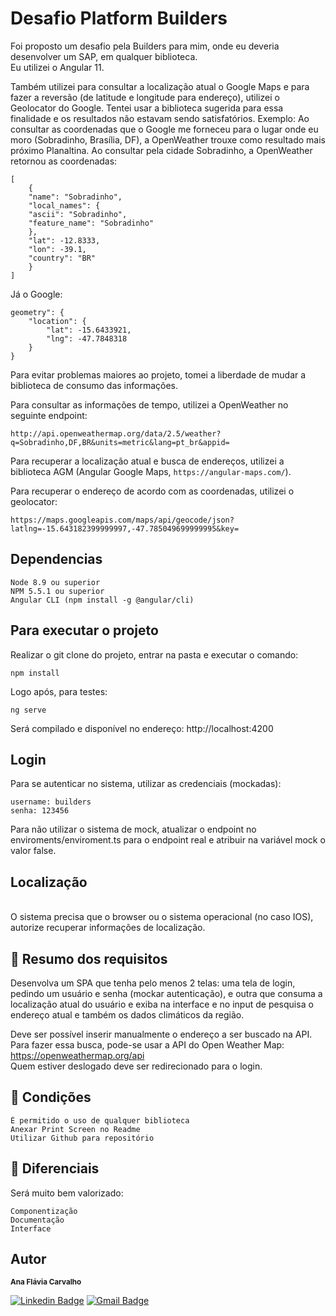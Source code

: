 # Desafio Platform Builders

Foi proposto um desafio pela Builders para mim, onde eu deveria desenvolver um SAP, em qualquer biblioteca.
<br>
Eu utilizei o Angular 11. 

Também utilizei para consultar a localização atual o Google Maps e para fazer a reversão (de latitude e longitude para endereço), utilizei o Geolocator do Google. Tentei usar a biblioteca sugerida para essa finalidade e os resultados não estavam sendo satisfatórios. Exemplo: Ao consultar as coordenadas que o Google me forneceu para o lugar onde eu moro (Sobradinho, Brasília, DF), a OpenWeather trouxe como resultado mais próximo Planaltina. Ao consultar pela cidade Sobradinho, a OpenWeather retornou as coordenadas: 

```
[
    {
    "name": "Sobradinho",
    "local_names": {
    "ascii": "Sobradinho",
    "feature_name": "Sobradinho"
    },
    "lat": -12.8333,
    "lon": -39.1,
    "country": "BR"
    }
]
```

Já o Google:

```
geometry": {
    "location": {
        "lat": -15.6433921,
        "lng": -47.7848318
    }
}
```

Para evitar problemas maiores ao projeto, tomei a liberdade de mudar a biblioteca de consumo das informações.

Para consultar as informações de tempo, utilizei a OpenWeather no seguinte endpoint: 

`http://api.openweathermap.org/data/2.5/weather?q=Sobradinho,DF,BR&units=metric&lang=pt_br&appid=`

Para recuperar a localização atual e busca de endereços, utilizei a biblioteca AGM (Angular Google Maps, `https://angular-maps.com/`).

Para recuperar o endereço de acordo com as coordenadas, utilizei o geolocator: 

 `https://maps.googleapis.com/maps/api/geocode/json?latlng=-15.643182399999997,-47.785049699999995&key=`

## Dependencias

```
Node 8.9 ou superior
NPM 5.5.1 ou superior
Angular CLI (npm install -g @angular/cli)
```

## Para executar o projeto
Realizar o git clone do projeto, entrar na pasta e executar o comando: 

```
npm install
``` 

Logo após, para testes: 

```
ng serve
```

Será compilado e disponível no endereço: http://localhost:4200

## Login
Para se autenticar no sistema, utilizar as credenciais (mockadas):

```
username: builders
senha: 123456
```
Para não utilizar o sistema de mock, atualizar o endpoint no enviroments/enviroment.ts para o endpoint real e atribuir na variável mock o valor false.

## Localização
<br>
O sistema precisa que o browser ou o sistema operacional (no caso IOS), autorize recuperar informações de localização.


## 👀 Resumo dos requisitos
Desenvolva um SPA que tenha pelo menos 2 telas: uma tela de login, pedindo um usuário e senha (mockar autenticação), e outra que consuma a localização atual do usuário e exiba na interface e no input de pesquisa o endereço atual e também os dados climáticos da região.

Deve ser possível inserir manualmente o endereço a ser buscado na API.
<br>
Para fazer essa busca, pode-se usar a API do Open Weather Map: https://openweathermap.org/api
<br>
Quem estiver deslogado deve ser redirecionado para o login.

## 📌 Condições

```
É permitido o uso de qualquer biblioteca
Anexar Print Screen no Readme
Utilizar Github para repositório
```

## 🙌 Diferenciais

Será muito bem valorizado:

``` 
Componentização
Documentação
Interface
```

## Autor
 <sub><b>Ana Flávia Carvalho</b></sub>

[![Linkedin Badge](https://img.shields.io/badge/-AnaFlavia-blue?style=flat-square&logo=Linkedin&logoColor=white&link=https://www.linkedin.com/in/cokita/)](https://www.linkedin.com/in/cokita/) 
[![Gmail Badge](https://img.shields.io/badge/-anaflavia.alpc@gmail.com-c14438?style=flat-square&logo=Gmail&logoColor=white&link=mailto:anaflavia.aLpc@gmail.com)](mailto:anaflavia.aLpc@gmail.com)